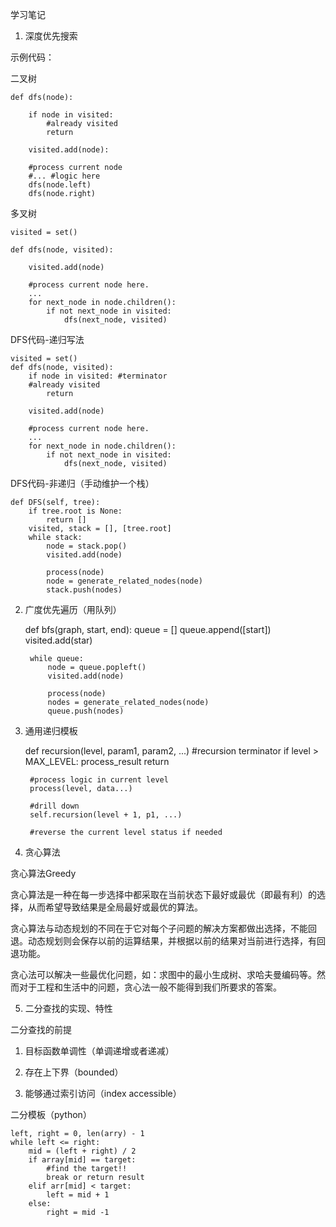 学习笔记

1. 深度优先搜索

示例代码：

二叉树


    def dfs(node):

        if node in visited:
            #already visited
            return 
     
        visited.add(node):
    
        #process current node
        #... #logic here
        dfs(node.left)
        dfs(node.right)

多叉树

    visited = set()

    def dfs(node, visited):

        visited.add(node)

        #process current node here.
        ... 
        for next_node in node.children():
            if not next_node in visited:
                dfs(next_node, visited)


DFS代码-递归写法


    visited = set()
    def dfs(node, visited):
        if node in visited: #terminator
        #already visited
            return 
     
        visited.add(node)

        #process current node here.
        ...
        for next_node in node.children():
            if not next_node in visited:
                dfs(next_node, visited)

DFS代码-非递归（手动维护一个栈）

    def DFS(self, tree):
        if tree.root is None:
            return []
        visited, stack = [], [tree.root]
    	while stack:
            node = stack.pop()
            visited.add(node)
        
            process(node)
            node = generate_related_nodes(node)
            stack.push(nodes)

2. 广度优先遍历（用队列）

    def bfs(graph, start, end):
        queue = []
        queue.append([start])
        visited.add(star)
   
        while queue:
            node = queue.popleft()
            visited.add(node)

            process(node)
            nodes = generate_related_nodes(node)
            queue.push(nodes)


3. 通用递归模板

    def recursion(level, param1, param2, ...)
        #recursion terminator
        if level > MAX_LEVEL:
            process_result
            return 

        #process logic in current level
        process(level, data...)
    
        #drill down 
        self.recursion(level + 1, p1, ...)
    
        #reverse the current level status if needed

4. 贪心算法

贪心算法Greedy

贪心算法是一种在每一步选择中都采取在当前状态下最好或最优（即最有利）的选择，从而希望导致结果是全局最好或最优的算法。

贪心算法与动态规划的不同在于它对每个子问题的解决方案都做出选择，不能回退。动态规划则会保存以前的运算结果，并根据以前的结果对当前进行选择，有回退功能。

贪心法可以解决一些最优化问题，如：求图中的最小生成树、求哈夫曼编码等。然而对于工程和生活中的问题，贪心法一般不能得到我们所要求的答案。

5. 二分查找的实现、特性

二分查找的前提

1. 目标函数单调性（单调递增或者递减）

2. 存在上下界（bounded）

3. 能够通过索引访问（index accessible）

二分模板（python）

    left, right = 0, len(arry) - 1
    while left <= right:
        mid = (left + right) / 2
        if array[mid] == target:
            #find the target!!
            break or return result
        elif arr[mid] < target:
            left = mid + 1
        else:
            right = mid -1  







